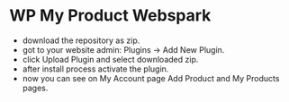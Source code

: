 # WP My Product Webspark

- download the repository as zip.
- got to your website admin: Plugins -> Add New Plugin.
- click Upload Plugin and select downloaded zip.
- after install process activate the plugin.
- now you can see on My Account page Add Product and My Products pages.
